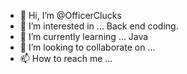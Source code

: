 - 👋 Hi, I’m @OfficerClucks
- 👀 I’m interested in ... Back end coding.
- 🌱 I’m currently learning ... Java
- 💞️ I’m looking to collaborate on ...
- 📫 How to reach me ...

<!---
OfficerClucks/OfficerClucks is a ✨ special ✨ repository because its `README.md` (this file) appears on your GitHub profile.
You can click the Preview link to take a look at your changes.
--->
